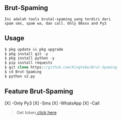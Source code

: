 ## Brut-Spaming
```
Ini adalah tools brutal-spaming yang terdiri dari 
spam sms, spam wa, dan call. Only 08xxx and Py3
```
## Usage
```php
$ pkg update && pkg upgrade
$ pkg install git -y
$ pkg install python -y
$ pip install requests
$ git clone https://github.com/Kingtebe/Brut-Spaming
$ cd Brut-Spaming
$ python v2.py
```
## Feature Brut-Spaming
[X] -Only Py3
[X] -Sms
[X] -WhatsApp
[X] -Call
> Get token[ click here ]()
